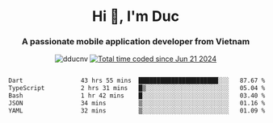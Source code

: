 <h1 align="center">
  Hi 👋, I'm  Duc</h1>
<h3 align="center">A passionate mobile application developer from Vietnam</h3>  
  
<p align="center"> <img src="https://komarev.com/ghpvc/?username=dducnv&label=Profile%20views&color=0e75b6&style=flat" alt="dducnv" /> 
<a href="https://wakatime.com/@4d2a2cd9-1bcb-4dd1-84a4-dce128a35137"><img src="https://wakatime.com/badge/user/4d2a2cd9-1bcb-4dd1-84a4-dce128a35137.svg" alt="Total time coded since Jun 21 2024" /></a>
</p>  

<div style="width: 100vw; overflow-x: auto; flex:center">
  <!--START_SECTION:waka-->

```txt
Dart                43 hrs 55 mins  ██████████████████████░░░   87.67 %
TypeScript          2 hrs 31 mins   █▒░░░░░░░░░░░░░░░░░░░░░░░   05.04 %
Bash                1 hr 42 mins    █░░░░░░░░░░░░░░░░░░░░░░░░   03.40 %
JSON                34 mins         ▒░░░░░░░░░░░░░░░░░░░░░░░░   01.16 %
YAML                32 mins         ▒░░░░░░░░░░░░░░░░░░░░░░░░   01.09 %
```

<!--END_SECTION:waka-->
</div>




  
